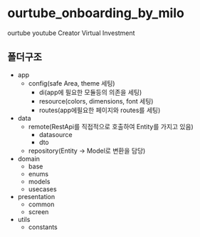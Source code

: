 # ourtube_onboarding_by_milo

ourtube youtube Creator Virtual Investment

## 폴더구조

* app
  * config(safe Area, theme 세팅)
    * di(app에 필요한 모듈등의 의존을 세팅)
    * resource(colors, dimensions, font 세팅)
    * routes(app에필요한 페이지와 routes를 세팅)
* data
  * remote(RestApi를 직접적으로 호출하여 Entity를 가지고 있음)
    * datasource
    * dto
  * repository(Entity -> Model로 변환을 담당)
* domain
  * base
  * enums
  * models
  * usecases
* presentation
  * common
  * screen
* utils
  * constants